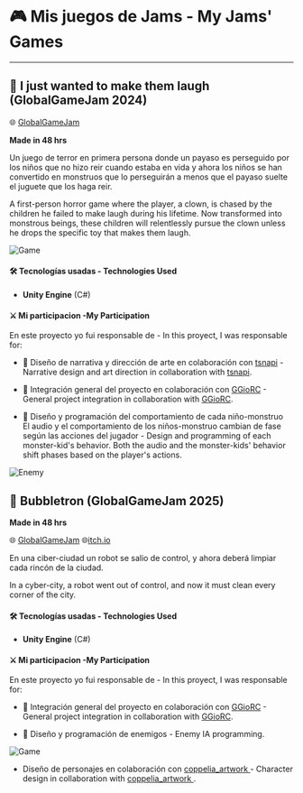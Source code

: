 # 🎮  Mis juegos de Jams - My Jams' Games 

---
## 🤡 **I just wanted to make them laugh (GlobalGameJam 2024)**

🌐 [GlobalGameJam](https://globalgamejam.org/games/2024/i-just-wanted-make-them-laugh-6)

**Made in 48 hrs**

Un juego de terror en primera persona donde un payaso es perseguido por los niños que no hizo reir cuando estaba en vida y ahora los niños se han convertido en monstruos que lo perseguirán a menos que el payaso suelte el juguete que los haga reir. 

A first-person horror game where the player, a clown, is chased by the children he failed to make laugh during his lifetime.
Now transformed into monstrous beings, these children will relentlessly pursue the clown unless he drops the specific toy that makes them laugh.

![Game](https://github.com/user-attachments/assets/4cab63f2-f9bb-4cb1-91ad-a2b8702650ea)

#### 🛠️ Tecnologías usadas - Technologies Used

- **Unity Engine** (C#)

#### ⚔️ Mi participacion -My Participation

En este proyecto yo fui responsable de - In this proyect, I was responsable for: 

- 🧭 Diseño de narrativa y dirección de arte en colaboración con [tsnapi](https://www.instagram.com/tsanapi/) - Narrative design and art direction in collaboration with [tsnapi](https://www.instagram.com/tsanapi/).

- 🧭 Integración general del proyecto en colaboración con [GGioRC](https://github.com/GGioRC) - General project integration in collaboration with [GGioRC](https://github.com/GGioRC).

- 🧭 Diseño y programación del comportamiento de cada niño-monstruo  
  El audio y el comportamiento de los niños-monstruo cambian de fase según las acciones del jugador - Design and programming of each monster-kid's behavior. Both the audio and the monster-kids' behavior shift phases based on the player's actions.
  
![Enemy](https://github.com/user-attachments/assets/3858e781-84b4-4736-a6f3-f12fb896884e)

## 🤖 **Bubbletron (GlobalGameJam 2025)**

**Made in 48 hrs**

🌐 [GlobalGameJam](https://globalgamejam.org/games/2025/bubbletron-5)
🌐[itch.io](https://diegoeloko.itch.io/bubbletron)

En una ciber-ciudad un robot se salio de control, y ahora deberá limpiar cada rincón de la ciudad.

In a cyber-city, a robot went out of control, and now it must clean every corner of the city.

#### 🛠️ Tecnologías usadas - Technologies Used

- **Unity Engine** (C#)

#### ⚔️ Mi participacion -My Participation

En este proyecto yo fui responsable de - In this proyect, I was responsable for: 

- 🧭 Integración general del proyecto en colaboración con [GGioRC](https://github.com/GGioRC) - General project integration in collaboration with [GGioRC](https://github.com/GGioRC).

- 🧭 Diseño y programación de enemigos - Enemy IA programming.

![Game](https://github.com/user-attachments/assets/6e6d0e13-8f35-43a6-b3ee-0d4a20a77479)

- Diseño de personajes en colaboración con [coppelia_artwork
](https://www.instagram.com/coppelia_artwork/) - Character design in collaboration with [coppelia_artwork
](https://www.instagram.com/coppelia_artwork/). 


